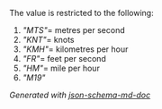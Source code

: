 The value is restricted to the following: 

 1. _"MTS"_= metres per second
 2. _"KNT"_= knots
 3. _"KMH"_= kilometres per hour
 4. _"FR"_= feet per second
 5. _"HM"_= mile per hour
 6. _"M19"_

_Generated with [json-schema-md-doc](https://brianwendt.github.io/json-schema-md-doc/)_
